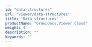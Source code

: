 ```yaml
---
id: "data-structures"
url: "viewer/data-structures"
title: "Data structures"
productName: "GroupDocs.Viewer Cloud"
weight: 4
description: ""
keywords: ""
---
```


